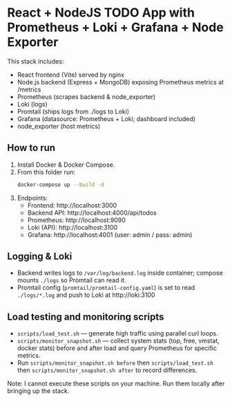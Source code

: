 
# React + NodeJS TODO App with Prometheus + Loki + Grafana + Node Exporter

This stack includes:
- React frontend (Vite) served by nginx
- Node.js backend (Express + MongoDB) exposing Prometheus metrics at /metrics
- Prometheus (scrapes backend & node_exporter)
- Loki (logs)
- Promtail (ships logs from ./logs to Loki)
- Grafana (datasource: Prometheus + Loki; dashboard included)
- node_exporter (host metrics)

## How to run
1. Install Docker & Docker Compose.
2. From this folder run:
   ```bash
   docker-compose up --build -d
   ```
3. Endpoints:
   - Frontend: http://localhost:3000
   - Backend API: http://localhost:4000/api/todos
   - Prometheus: http://localhost:9090
   - Loki (API): http://localhost:3100
   - Grafana: http://localhost:4001 (user: admin / pass: admin)

## Logging & Loki
- Backend writes logs to `/var/log/backend.log` inside container; compose mounts `./logs` so Promtail can read it.
- Promtail config (`promtail/promtail-config.yaml`) is set to read `./logs/*.log` and push to Loki at http://loki:3100

## Load testing and monitoring scripts
- `scripts/load_test.sh` — generate high traffic using parallel curl loops.
- `scripts/monitor_snapshot.sh` — collect system stats (top, free, vmstat, docker stats) before and after load and query Prometheus for specific metrics.
- Run `scripts/monitor_snapshot.sh before` then `scripts/load_test.sh` then `scripts/monitor_snapshot.sh after` to record differences.

Note: I cannot execute these scripts on your machine. Run them locally after bringing up the stack.
